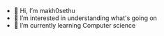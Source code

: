 - 👋 Hi, I’m makh0sethu
- 👀 I’m interested in understanding what's going on 
- 🌱 I’m currently learning Computer science

<!---
Makh0sethu/Makh0sethu is a ✨ special ✨ repository because its `README.md` (this file) appears on your GitHub profile.
You can click the Preview link to take a look at your changes.
--->
